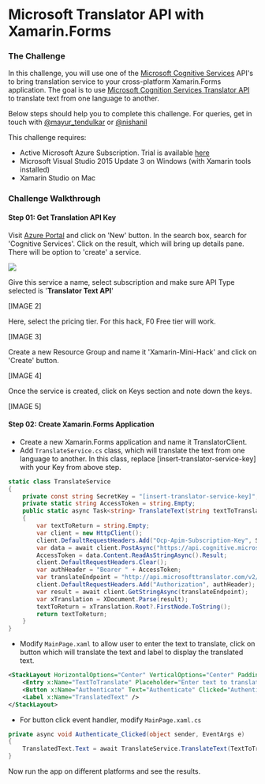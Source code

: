 # Microsoft Translator API with Xamarin.Forms #

### The Challenge ###

In this challenge, you will use one of the [Microsoft Cognitive Services](https://www.microsoft.com/cognitive-services) API's to bring translation service to your cross-platform Xamarin.Forms application. The goal is to use [Microsoft Cognition Services Translator API](https://www.microsoft.com/cognitive-services/en-us/translator-api) to translate text from one language to another. 

Below steps should help you to complete this challenge. For queries, get in touch with [@mayur_tendulkar](https://twitter.com/mayur_tendulkar) or [@nishanil](https://twitter.com/nishanil) 

This challenge requires:

* Active Microsoft Azure Subscription. Trial is available [here](https://azure.microsoft.com/en-in/free/)
* Microsoft Visual Studio 2015 Update 3 on Windows (with Xamarin tools installed)
* Xamarin Studio on Mac

### Challenge Walkthrough ###

#### Step 01: Get Translation API Key ####

Visit [Azure Portal](https://portal.azure.com/) and click on 'New' button. In the search box, search for 'Cognitive Services'. Click on the result, which will bring up details pane. There will be option to 'create' a service.

![](https://github.com/mayur-tendulkar/Mini-Hacks/raw/master/Translator%20API/Images/01-Cognitive-Services-Creation.png)

Give this service a name, select subscription and make sure API Type selected is '**Translator Text API**' 

[IMAGE 2]

Here, select the pricing tier. For this hack, F0 Free tier will work.

[IMAGE 3]

Create a new Resource Group and name it 'Xamarin-Mini-Hack' and click on 'Create' button.

[IMAGE 4]

Once the service is created, click on Keys section and note down the keys.

[IMAGE 5]

#### Step 02: Create Xamarin.Forms Application ####

* Create a new Xamarin.Forms application and name it TranslatorClient.
* Add `TranslateService.cs` class, which will translate the text from one language to another. In this class, replace [insert-translator-service-key] with your Key from above step.

```csharp
static class TranslateService
{
	private const string SecretKey = "[insert-translator-service-key]";
    private static string AccessToken = string.Empty;
    public static async Task<string> TranslateText(string textToTranslate, string languageCode)
    {
    	var textToReturn = string.Empty;
        var client = new HttpClient();
        client.DefaultRequestHeaders.Add("Ocp-Apim-Subscription-Key", SecretKey);         
        var data = await client.PostAsync("https://api.cognitive.microsoft.com/sts/v1.0/issueToken", new StringContent(""));
        AccessToken = data.Content.ReadAsStringAsync().Result;
        client.DefaultRequestHeaders.Clear();
        var authHeader = "Bearer " + AccessToken;
        var translateEndpoint = "http://api.microsofttranslator.com/v2/Http.svc/Translate?text='" + textToTranslate +"'&to= " + languageCode;
		client.DefaultRequestHeaders.Add("Authorization", authHeader);
        var result = await client.GetStringAsync(translateEndpoint);
        var xTranslation = XDocument.Parse(result);
        textToReturn = xTranslation.Root?.FirstNode.ToString();
        return textToReturn;
	}
}
```

* Modify `MainPage.xaml` to allow user to enter the text to translate, click on button which will translate the text and label to display the translated text.

```xml
<StackLayout HorizontalOptions="Center" VerticalOptions="Center" Padding="30" Spacing="20">
	<Entry x:Name="TextToTranslate" Placeholder="Enter text to translate" />
    <Button x:Name="Authenticate" Text="Authenticate" Clicked="Authenticate_Clicked"/>
    <Label x:Name="TranslatedText" />
</StackLayout>
```

* For button click event handler, modify `MainPage.xaml.cs`

```csharp
private async void Authenticate_Clicked(object sender, EventArgs e)
{
	TranslatedText.Text = await TranslateService.TranslateText(TextToTranslate.Text, "hi");
}
```

Now run the app on different platforms and see the results.